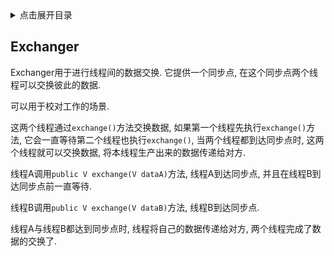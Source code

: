 <details>
<summary>点击展开目录</summary>

- [Exchanger](#exchanger)

</details>

## Exchanger

Exchanger用于进行线程间的数据交换.
它提供一个同步点, 在这个同步点两个线程可以交换彼此的数据.

可以用于校对工作的场景.

这两个线程通过`exchange()`方法交换数据, 如果第一个线程先执行`exchange()`方法, 它会一直等待第二个线程也执行`exchange()`,
当两个线程都到达同步点时, 这两个线程就可以交换数据, 将本线程生产出来的数据传递给对方.


线程A调用`public V exchange(V dataA)`方法, 线程A到达同步点, 并且在线程B到达同步点前一直等待.

线程B调用`public V exchange(V dataB)`方法, 线程B到达同步点.

线程A与线程B都达到同步点时, 线程将自己的数据传递给对方, 两个线程完成了数据的交换了.
